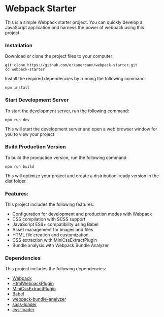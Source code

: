# Webpack Starter

This is a simple Webpack starter project. You can quickly develop a JavaScript application and harness the power of webpack using this project.

### Installation

Download or clone the project files to your computer:

```
git clone https://github.com/erkanercann/webpack-starter.git
cd webpack-starter
```

Install the required dependencies by running the following command:

```
npm install
```

### Start Development Server

To start the development server, run the following command:

```
npm run dev
```

This will start the development server and open a web browser window for you to view your project

### Build Production Version

To build the production version, run the following command:

```
npm run build
```

This will optimize your project and create a distribution-ready version in the dist folder.

### Features:

This project includes the following features:

-   Configuration for development and production modes with Webpack
-   CSS compilation with SCSS support
-   JavaScript ES6+ compatibility using Babel
-   Asset management for images and files
-   HTML file creation and customization
-   CSS extraction with MiniCssExtractPlugin
-   Bundle analysis with Webpack Bundle Analyzer

### Dependencies

This project includes the following dependencies:

-   [Webpack](https://webpack.js.org/)
-   [HtmlWebpackPlugin](https://webpack.js.org/plugins/html-webpack-plugin/)
-   [MiniCssExtractPlugin](https://webpack.js.org/plugins/mini-css-extract-plugin/)
-   [Babel](https://webpack.js.org/loaders/babel-loader/)
-   [webpack-bundle-analyzer](https://www.npmjs.com/package/webpack-bundle-analyzer)
-   [sass-loader](https://webpack.js.org/loaders/sass-loader/)
-   [css-loader](https://webpack.js.org/loaders/css-loader/)
